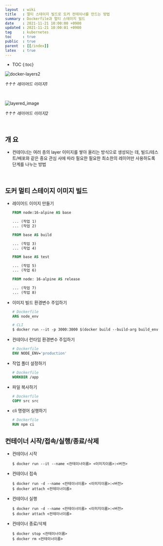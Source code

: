 ```yaml
---
layout  : wiki
title   : 멀티 스테이지 빌드로 도커 컨테이너를 만드는 방법
summary : Dockerfile과 멀티 스테이지 빌드 
date    : 2021-11-21 10:00:00 +0900
updated : 2021-11-21 10:00:01 +0900
tag     : kubernetes
toc     : true
public  : true
parent  : [[/index]]
latex   : true
---
```

* TOC
{:toc}

![docker-layers2](https://user-images.githubusercontent.com/24386223/141614388-379d382c-926d-4877-9e23-5474d67dc474.png)

_↑↑↑ 레이어드 이미지1_

<br/>

![layered_image](https://user-images.githubusercontent.com/24386223/141614356-31b1f73a-c57f-41a3-a13f-7dee840987ef.png)

_↑↑↑ 레이어드 이미지2_

<br/>

## 개 요

* 컨테이너는 여러 층의 layer 이미지를 쌓아 올리는 방식으로 생성되는 데, 빌드/테스트/배포와 같은 중요 관심 사에 따라 필요한 필요한 최소한의 레이어만 사용하도록 단계를 나누는 방법

<br/>

## 도커 멀티 스테이지 이미지 빌드

* 레이어드 이미지 만들기

    ```dockerfile
    FROM node:16-alpine AS base

    ... (작업 1)
    ... (작업 2)

    FROM base AS build

    ... (작업 3)
    ... (작업 4)

    FROM base AS test

    ... (작업 5)
    ... (작업 6)

    FROM node: 16-alpine AS release

    ... (작업 7)
    ... (작업 8)
    ```

* 이미지 빌드 환경변수 주입하기

    ```dockerfile
    # Dockerfile
    ARG node_env

    # CLI
    $ docker run --it -p 3000:3000 $(docker build --build-arg build_env='development' -q --no-cache .)
    ```

* 컨테이너 런타임 환경변수 주입하기

    ```dockerfile
    # Dockerfile
    ENV NODE_ENV='production'
    ```

* 작업 폴더 설정하기

    ```dockerfile
    # Dockerfile
    WORKDIR /app
    ```

* 파일 복사하기

    ```dockerfile
    # Dockerfile
    COPY src src
    ```

* cli 명령어 실행하기

    ```dockerfile
    # Dockerfile
    RUN npm ci 
    ```

## 컨테이너 시작/접속/실행/종료/삭제

* 컨테이너 시작

    ```
    $ docker run --it --name <컨테이너이름> <이미지이름>:<버전>
    ```

* 컨테이너 접속

    ```
    $ docker run -d --name <컨테이너이름> <이미지이름>:<버전>
    $ docker attach <컨테이너이름>

    ```

* 컨테이너 실행

    ```
    $ docker run -d --name <컨테이너이름> <이미지이름>:<버전>
    $ docker attach <컨테이너이름>

    ```

* 컨테이너 종료/삭제


    ```
    $ docker stop <컨테이너이름>
    $ docker rm <컨테이너이름>

    ```
